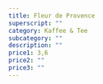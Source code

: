 ```yaml
---
title: Fleur de Provence
superscript: ""
category: Kaffee & Tee
subcategory: ""
description: ""
price1: 3,6
price2: ""
price3: ""
---
```


